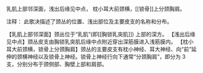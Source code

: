 乳肌上部邻深面，浅出后缘见中点，
枕小耳大前颈横，[[锁骨]]上分颈胸肩。

注释：
此歌决描述了颈丛的位置、浅出部位及主要皮支的名称和分布。

【乳肌上部邻深面】颈丛位于“乳肌”(即[[胸锁乳突肌]]) 上部的深方。
【浅出后缘见中点】颈丛皮支由胸锁乳突肌后缘中点附近穿出深筋膜进入浅筋膜内。
【枕小耳大前颈横，锁骨上分颈胸肩】颈丛的主要皮支有枕小神经、耳大神经、向“前”延伸的颈横神经以及锁骨上神经。锁骨上神经行向下通常“分颈胸肩”，即分为 3 支，分别分布于颈侧部、胸壁上部和肩部。